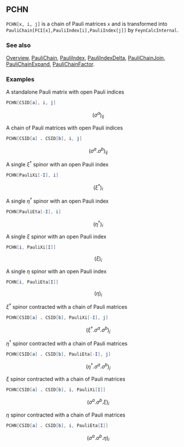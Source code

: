 ## PCHN

`PCHN[x, i, j]` is a chain of Pauli matrices `x` and is transformed into `PauliChain[FCI[x],PauliIndex[i],PauliIndex[j]]` by `FeynCalcInternal`.

### See also

[Overview](Extra/FeynCalc.md), [PauliChain](PauliChain.md), [PauliIndex](PauliIndex.md), [PauliIndexDelta](PauliIndexDelta.md), [PauliChainJoin](PauliChainJoin.md), [PauliChainExpand](PauliChainExpand.md), [PauliChainFactor](PauliChainFactor.md).

### Examples

A standalone Pauli matrix with open Pauli indices

```mathematica
PCHN[CSID[a], i, j]
```

$$\left(\sigma ^a\right){}_{ij}$$

A chain of Pauli matrices with open Pauli indices

```mathematica
PCHN[CSID[a] . CSID[b], i, j]
```

$$\left(\sigma ^a.\sigma ^b\right){}_{ij}$$

A single $\xi ^{\dagger}$ spinor with an open Pauli index

```mathematica
PCHN[PauliXi[-I], i]
```

$$\left(\xi ^{\dagger }\right){}_i$$

A single $\eta ^{\dagger}$ spinor with an open Pauli index

```mathematica
PCHN[PauliEta[-I], i]
```

$$\left(\eta ^{\dagger }\right){}_i$$

A single $\xi$ spinor with an open Pauli index

```mathematica
PCHN[i, PauliXi[I]]
```

$$(\xi )_i$$

A single $\eta$ spinor with an open Pauli index

```mathematica
PCHN[i, PauliEta[I]]
```

$$(\eta )_i$$

 $\xi ^{\dagger}$ spinor contracted with a chain of Pauli matrices

```mathematica
PCHN[CSID[a] . CSID[b], PauliXi[-I], j]
```

$$\left(\xi ^{\dagger }.\sigma ^a.\sigma ^b\right){}_j$$

 $\eta ^{\dagger}$ spinor contracted with a chain of Pauli matrices

```mathematica
PCHN[CSID[a] . CSID[b], PauliEta[-I], j]
```

$$\left(\eta ^{\dagger }.\sigma ^a.\sigma ^b\right){}_j$$

 $\xi$ spinor contracted with a chain of Pauli matrices

```mathematica
PCHN[CSID[a] . CSID[b], i, PauliXi[I]]
```

$$\left(\sigma ^a.\sigma ^b.\xi \right){}_i$$

 $\eta$ spinor contracted with a chain of Pauli matrices

```mathematica
PCHN[CSID[a] . CSID[b], i, PauliEta[I]]
```

$$\left(\sigma ^a.\sigma ^b.\eta \right){}_i$$
